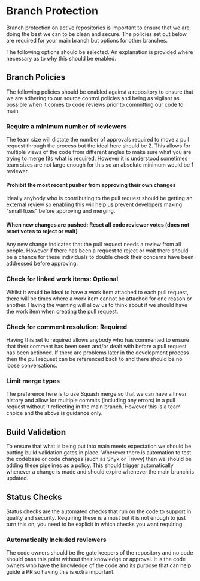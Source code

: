# Branch Protection

Branch protection on active repositories is important to ensure that we are doing the best we can to be clean and secure. The policies set out below are required for your main branch but options for other branches.

The following options should be selected. An explanation is provided where necessary as to why this should be enabled.

## Branch Policies

The following policies should be enabled against a repository to ensure that we are adhering to our source control policies and being as vigilant as possible when it comes to code reviews prior to committing our code to main.

### Require a minimum number of reviewers

The team size will dictate the number of approvals required to move a pull request through the process but the ideal here should be 2. This allows for multiple views of the code from different angles to make sure what you are trying to merge fits what is required. However it is understood sometimes team sizes are not large enough for this so an absolute minimum would be 1 reviewer.

#### Prohibit the most recent pusher from approving their own changes

Ideally anybody who is contributing to the pull request should be getting an external review so enabling this will help us prevent developers making "small fixes" before approving and merging.

#### When new changes are pushed: Reset all code reviewer votes (does not reset votes to reject or wait)

Any new change indicates that the pull request needs a review from all people. However if there has been a request to reject or wait there should be a chance for these individuals to double check their concerns have been addressed before approving.

### Check for linked work items: Optional

Whilst it would be ideal to have a work item attached to each pull request, there will be times where a work item cannot be attached for one reason or another. Having the warning will allow us to think about if we should have the work item when creating the pull request.

### Check for comment resolution: Required

Having this set to required allows anybody who has commented to ensure that their comment has been seen and/or dealt with before a pull request has been actioned. If there are problems later in the development process then the pull request can be referenced back to and there should be no loose conversations.

### Limit merge types

The preference here is to use Squash merge so that we can have a linear history and allow for multiple commits (including any errors) in a pull request without it reflecting in the main branch. However this is a team choice and the above is guidance only.

## Build Validation

To ensure that what is being put into main meets expectation we should be putting build validation gates in place. Wherever there is automation to test the codebase or code changes (such as Snyk or Trivvy) then we should be adding these pipelines as a policy. This should trigger automatically whenever a change is made and should expire whenever the main branch is updated.

## Status Checks

Status checks are the automated checks that run on the code to support in quality and security. Requiring these is a must but it is not enough to just turn this on, you need to be explicit in which checks you want requiring.

### Automatically Included reviewers

The code owners should be the gate keepers of the repository and no code should pass this point without their knowledge or approval. It is the code owners who have the knowledge of the code and its purpose that can help guide a PR so having this is extra important. 
